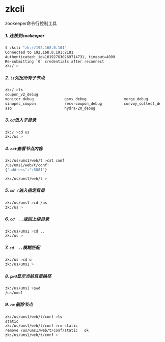 # zkcli
zookeeper命令行控制工具

##### 1. 连接到zookeeper

```sh
$ zkcli "zk://192.168.0.101"
Connected to 192.168.0.101:2181
Authenticated: id=101927630269714731, timeout=4000
Re-submitting `0` credentials after reconnect
zk:/ >

```

##### 2. `ls`列出所有子节点
```sh
zk:/ >ls
coupon_v2_debug            
monitor_debug              gsms_debug                 merge_debug                ServerMonitor              
sinopec_coupon             recv-coupon_debug          convoy_collect_debug       dxcsh_debug                
sso                        hydra-20_debug             
```

##### 3. `cd`进入子目录
```sh
zk:/ >cd us
zk:/us >

```

##### 4. `cat`查看节点内容
```sh
zk:/us/ums1/web/t >cat conf
/us/ums1/web/t/conf:
{"address":":8081"}

zk:/us/ums1/web/t >
```
##### 5. `cd /`进入指定目录
```sh
zk:/us/ums1 >cd /us
zk:/us >
```

##### 6. `cd  ..`返回上级目录
```sh
zk:/us/ums1 >cd ..
zk:/us >

```
##### 7. `cd  ..`模糊匹配
```sh
zk:/us >cd u
zk:/us/ums1 >
```



##### 8. `pwd`显示当前目录路径
```sh
zk:/us/ums1 >pwd
/us/ums1
```

##### 9. `rm` 删除节点
```sh
zk:/us/ums1/web/t/conf >ls
static 
zk:/us/ums1/web/t/conf >rm static
remove /us/ums1/web/t/conf/static	ok
zk:/us/ums1/web/t/conf >
```
